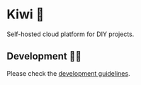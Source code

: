 # Kiwi 🥝

Self-hosted cloud platform for DIY projects.

## Development 👨‍💻

Please check the [development guidelines](./CONTRIBUTING.md).
